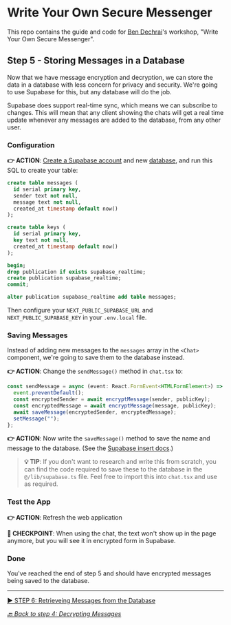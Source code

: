 # Write Your Own Secure Messenger

This repo contains the guide and code for [Ben Dechrai][ben-twitter]'s workshop, "Write Your Own Secure Messenger".

## Step 5 - Storing Messages in a Database

Now that we have message encryption and decryption, we can store the data in a database with less concern for privacy and security. We're going to use Supabase for this, but any database will do the job.

Supabase does support real-time sync, which means we can subscribe to changes. This will mean that any client showing the chats will get a real time update whenever any messages are added to the database, from any other user.

### Configuration

**👉 ACTION**: [Create a Supabase account](https://supabase.com/) and new [database](https://supabase.com/dashboard/new), and run this SQL to create your table:

```sql
create table messages (
  id serial primary key,
  sender text not null,
  message text not null,
  created_at timestamp default now()
);

create table keys (
  id serial primary key,
  key text not null,
  created_at timestamp default now()
);

begin;
drop publication if exists supabase_realtime;
create publication supabase_realtime;
commit;

alter publication supabase_realtime add table messages;
```

Then configure your `NEXT_PUBLIC_SUPABASE_URL` and `NEXT_PUBLIC_SUPABASE_KEY` in your `.env.local` file.

### Saving Messages

Instead of adding new messages to the `messages` array in the `<Chat>` component, we're going to save them to the database instead.

**👉 ACTION**: Change the `sendMessage()` method in `chat.tsx` to:

```ts
const sendMessage = async (event: React.FormEvent<HTMLFormElement>) => {
  event.preventDefault();
  const encryptedSender = await encryptMessage(sender, publicKey);
  const encryptedMessage = await encryptMessage(message, publicKey);
  await saveMessage(encryptedSender, encryptedMessage);
  setMessage("");
};
```

**👉 ACTION**: Now write the `saveMessage()` method to save the name and message to the database. (See the [Supabase insert docs][supabase-insert].)

> **💡 TIP**: If you don't want to research and write this from scratch, you can find the code required to save these to the database in the `@/lib/supabase.ts` file. Feel free to import this into `chat.tsx` and use as required.

### Test the App

**👉 ACTION**: Refresh the web application

**🧪 CHECKPOINT**: When using the chat, the text won't show up in the page anymore, but you will see it in encrypted form in Supabase.

### Done

You've reached the end of step 5 and should have encrypted messages being saved to the database.

---

[▶️ STEP 6: Retrieveing Messages from the Database](./STEP-6-RETRIEVING-FROM-DATABASE.md)

_[🔙 Back to step 4: Decrypting Messages](./STEP-4-DECRYPTING-MESSAGES.md)_

[ben-twitter]: https://twitter.com/bendechrai
[supabase-insert]: https://supabase.com/docs/reference/javascript/insert